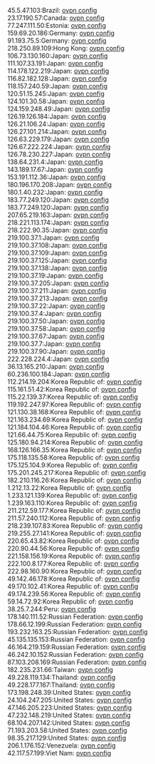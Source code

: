 45.5.47.103:Brazil: [ovpn config](vpn/45_5_47_103.ovpn)  
23.17.190.57:Canada: [ovpn config](vpn/23_17_190_57.ovpn)  
77.247.111.50:Estonia: [ovpn config](vpn/77_247_111_50.ovpn)  
159.69.20.186:Germany: [ovpn config](vpn/159_69_20_186.ovpn)  
91.193.75.5:Germany: [ovpn config](vpn/91_193_75_5.ovpn)  
218.250.89.109:Hong Kong: [ovpn config](vpn/218_250_89_109.ovpn)  
106.73.130.160:Japan: [ovpn config](vpn/106_73_130_160.ovpn)  
111.107.33.191:Japan: [ovpn config](vpn/111_107_33_191.ovpn)  
114.178.122.219:Japan: [ovpn config](vpn/114_178_122_219.ovpn)  
116.82.182.128:Japan: [ovpn config](vpn/116_82_182_128.ovpn)  
118.157.240.59:Japan: [ovpn config](vpn/118_157_240_59.ovpn)  
120.51.15.245:Japan: [ovpn config](vpn/120_51_15_245.ovpn)  
124.101.30.58:Japan: [ovpn config](vpn/124_101_30_58.ovpn)  
124.159.248.49:Japan: [ovpn config](vpn/124_159_248_49.ovpn)  
126.19.126.184:Japan: [ovpn config](vpn/126_19_126_184.ovpn)  
126.21.106.24:Japan: [ovpn config](vpn/126_21_106_24.ovpn)  
126.27.101.214:Japan: [ovpn config](vpn/126_27_101_214.ovpn)  
126.63.229.179:Japan: [ovpn config](vpn/126_63_229_179.ovpn)  
126.67.222.224:Japan: [ovpn config](vpn/126_67_222_224.ovpn)  
126.78.230.227:Japan: [ovpn config](vpn/126_78_230_227.ovpn)  
138.64.231.4:Japan: [ovpn config](vpn/138_64_231_4.ovpn)  
143.189.17.67:Japan: [ovpn config](vpn/143_189_17_67.ovpn)  
153.191.112.36:Japan: [ovpn config](vpn/153_191_112_36.ovpn)  
180.196.170.208:Japan: [ovpn config](vpn/180_196_170_208.ovpn)  
180.1.40.232:Japan: [ovpn config](vpn/180_1_40_232.ovpn)  
183.77.249.120:Japan: [ovpn config](vpn/183_77_249_120.ovpn)  
183.77.249.120:Japan: [ovpn config](vpn/183_77_249_120.ovpn)  
207.65.219.163:Japan: [ovpn config](vpn/207_65_219_163.ovpn)  
218.221.113.174:Japan: [ovpn config](vpn/218_221_113_174.ovpn)  
218.222.90.35:Japan: [ovpn config](vpn/218_222_90_35.ovpn)  
219.100.37.1:Japan: [ovpn config](vpn/219_100_37_1.ovpn)  
219.100.37.108:Japan: [ovpn config](vpn/219_100_37_108.ovpn)  
219.100.37.109:Japan: [ovpn config](vpn/219_100_37_109.ovpn)  
219.100.37.125:Japan: [ovpn config](vpn/219_100_37_125.ovpn)  
219.100.37.138:Japan: [ovpn config](vpn/219_100_37_138.ovpn)  
219.100.37.19:Japan: [ovpn config](vpn/219_100_37_19.ovpn)  
219.100.37.205:Japan: [ovpn config](vpn/219_100_37_205.ovpn)  
219.100.37.211:Japan: [ovpn config](vpn/219_100_37_211.ovpn)  
219.100.37.213:Japan: [ovpn config](vpn/219_100_37_213.ovpn)  
219.100.37.22:Japan: [ovpn config](vpn/219_100_37_22.ovpn)  
219.100.37.4:Japan: [ovpn config](vpn/219_100_37_4.ovpn)  
219.100.37.50:Japan: [ovpn config](vpn/219_100_37_50.ovpn)  
219.100.37.58:Japan: [ovpn config](vpn/219_100_37_58.ovpn)  
219.100.37.67:Japan: [ovpn config](vpn/219_100_37_67.ovpn)  
219.100.37.7:Japan: [ovpn config](vpn/219_100_37_7.ovpn)  
219.100.37.90:Japan: [ovpn config](vpn/219_100_37_90.ovpn)  
222.228.224.4:Japan: [ovpn config](vpn/222_228_224_4.ovpn)  
36.13.165.210:Japan: [ovpn config](vpn/36_13_165_210.ovpn)  
60.236.100.184:Japan: [ovpn config](vpn/60_236_100_184.ovpn)  
112.214.19.204:Korea Republic of: [ovpn config](vpn/112_214_19_204.ovpn)  
115.161.51.42:Korea Republic of: [ovpn config](vpn/115_161_51_42.ovpn)  
115.22.139.37:Korea Republic of: [ovpn config](vpn/115_22_139_37.ovpn)  
119.192.247.97:Korea Republic of: [ovpn config](vpn/119_192_247_97.ovpn)  
121.130.38.168:Korea Republic of: [ovpn config](vpn/121_130_38_168.ovpn)  
121.163.234.69:Korea Republic of: [ovpn config](vpn/121_163_234_69.ovpn)  
121.184.104.46:Korea Republic of: [ovpn config](vpn/121_184_104_46.ovpn)  
121.66.44.75:Korea Republic of: [ovpn config](vpn/121_66_44_75.ovpn)  
125.180.94.214:Korea Republic of: [ovpn config](vpn/125_180_94_214.ovpn)  
168.126.166.35:Korea Republic of: [ovpn config](vpn/168_126_166_35.ovpn)  
175.118.135.58:Korea Republic of: [ovpn config](vpn/175_118_135_58.ovpn)  
175.125.104.9:Korea Republic of: [ovpn config](vpn/175_125_104_9.ovpn)  
175.201.245.217:Korea Republic of: [ovpn config](vpn/175_201_245_217.ovpn)  
182.210.116.26:Korea Republic of: [ovpn config](vpn/182_210_116_26.ovpn)  
1.212.13.22:Korea Republic of: [ovpn config](vpn/1_212_13_22.ovpn)  
1.233.121.139:Korea Republic of: [ovpn config](vpn/1_233_121_139.ovpn)  
1.239.163.110:Korea Republic of: [ovpn config](vpn/1_239_163_110.ovpn)  
211.212.59.177:Korea Republic of: [ovpn config](vpn/211_212_59_177.ovpn)  
211.57.240.112:Korea Republic of: [ovpn config](vpn/211_57_240_112.ovpn)  
218.239.107.83:Korea Republic of: [ovpn config](vpn/218_239_107_83.ovpn)  
219.255.27.141:Korea Republic of: [ovpn config](vpn/219_255_27_141.ovpn)  
220.65.43.82:Korea Republic of: [ovpn config](vpn/220_65_43_82.ovpn)  
220.90.44.56:Korea Republic of: [ovpn config](vpn/220_90_44_56.ovpn)  
221.158.156.19:Korea Republic of: [ovpn config](vpn/221_158_156_19.ovpn)  
222.100.8.177:Korea Republic of: [ovpn config](vpn/222_100_8_177.ovpn)  
222.98.160.90:Korea Republic of: [ovpn config](vpn/222_98_160_90.ovpn)  
49.142.46.178:Korea Republic of: [ovpn config](vpn/49_142_46_178.ovpn)  
49.170.102.41:Korea Republic of: [ovpn config](vpn/49_170_102_41.ovpn)  
49.174.239.56:Korea Republic of: [ovpn config](vpn/49_174_239_56.ovpn)  
59.14.72.92:Korea Republic of: [ovpn config](vpn/59_14_72_92.ovpn)  
38.25.7.244:Peru: [ovpn config](vpn/38_25_7_244.ovpn)  
178.140.111.52:Russian Federation: [ovpn config](vpn/178_140_111_52.ovpn)  
178.66.12.199:Russian Federation: [ovpn config](vpn/178_66_12_199.ovpn)  
193.232.163.25:Russian Federation: [ovpn config](vpn/193_232_163_25.ovpn)  
45.135.135.153:Russian Federation: [ovpn config](vpn/45_135_135_153.ovpn)  
46.164.219.159:Russian Federation: [ovpn config](vpn/46_164_219_159.ovpn)  
46.242.10.152:Russian Federation: [ovpn config](vpn/46_242_10_152.ovpn)  
87.103.208.169:Russian Federation: [ovpn config](vpn/87_103_208_169.ovpn)  
182.235.231.66:Taiwan: [ovpn config](vpn/182_235_231_66.ovpn)  
49.228.119.134:Thailand: [ovpn config](vpn/49_228_119_134.ovpn)  
49.228.177.167:Thailand: [ovpn config](vpn/49_228_177_167.ovpn)  
173.198.248.39:United States: [ovpn config](vpn/173_198_248_39.ovpn)  
24.104.247.205:United States: [ovpn config](vpn/24_104_247_205.ovpn)  
47.146.205.223:United States: [ovpn config](vpn/47_146_205_223.ovpn)  
47.232.148.219:United States: [ovpn config](vpn/47_232_148_219.ovpn)  
68.104.207.142:United States: [ovpn config](vpn/68_104_207_142.ovpn)  
71.193.203.58:United States: [ovpn config](vpn/71_193_203_58.ovpn)  
98.35.217.129:United States: [ovpn config](vpn/98_35_217_129.ovpn)  
206.1.176.152:Venezuela: [ovpn config](vpn/206_1_176_152.ovpn)  
42.117.57.199:Viet Nam: [ovpn config](vpn/42_117_57_199.ovpn)  
